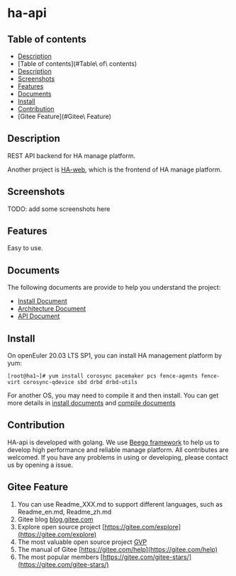# ha-api

## Table of contents
 - [Description](#Description)
 - [Table of contents](#Table\ of\ contents)
 - [Description](#Description)
 - [Screenshots](#Screenshots)
 - [Features](#Features)
 - [Documents](#Documents)
 - [Install](#Install)
 - [Contribution](#Contribution)
 - [Gitee Feature](#Gitee\ Feature)

## Description
REST API backend for HA manage platform.

Another project is [HA-web](https://gitee.com/openeuler/ha-web), which is the frontend of HA manage platform. 

## Screenshots
TODO: add some screenshots here

## Features

Easy to use.

## Documents

The following documents are provide to help you understand the project:
 - [Install Document](./docs/install_en.md)
 - [Architecture Document](./docs/architecture_en.md)
 - [API Document](./docs/api_en.md)

## Install 

On openEuler 20.03 LTS SP1, you can install HA management platform by yum:

```
[root@ha1~]# yum install corosync pacemaker pcs fence-agents fence-virt corosync-qdevice sbd drbd drbd-utils
```

For another OS, you may need to compile it and then install.
You can get more details in [install documents](./docs/install_en.md) and [compile documents](./docs/compile_en.md)

## Contribution

HA-api is developed with golang. We use [Beego framework](https://beego.me/) to help us to develop high performance and reliable manage platform. All contributes are welcomed. If you have any problems in using or developing, please contact us by opening a issue.


## Gitee Feature

1.  You can use Readme\_XXX.md to support different languages, such as Readme\_en.md, Readme\_zh.md
2.  Gitee blog [blog.gitee.com](https://blog.gitee.com)
3.  Explore open source project [https://gitee.com/explore](https://gitee.com/explore)
4.  The most valuable open source project [GVP](https://gitee.com/gvp)
5.  The manual of Gitee [https://gitee.com/help](https://gitee.com/help)
6.  The most popular members  [https://gitee.com/gitee-stars/](https://gitee.com/gitee-stars/)
